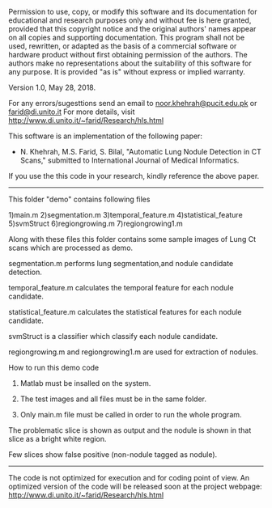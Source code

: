 
Permission to use, copy, or modify this software and its documentation for educational and research purposes only and without fee is here granted, provided that this copyright notice and the original authors' names appear on all copies and supporting documentation. This program shall not be used, rewritten, or adapted as the basis of a commercial software or hardware product without first obtaining permission of the authors. The authors make no representations about the suitability of this software for any purpose. It is provided "as is" without express or implied warranty.

 Version 1.0, May 28, 2018.

For any errors/sugesttions send an email to noor.khehrah@pucit.edu.pk  or farid@di.unito.it
For more details, visit 
http://www.di.unito.it/~farid/Research/hls.html


This software is an implementation of the following paper:

- N. Khehrah, M.S. Farid, S. Bilal, "Automatic Lung Nodule Detection in CT Scans," submitted to International Journal of Medical Informatics.

If you use the this code in your research, kindly reference the above paper.

--------------------------------------------------------------


This folder "demo" contains following files

1)main.m
2)segmentation.m
3)temporal_feature.m
4)statistical_feature
5)svmStruct
6)regiongrowing.m
7)regiongrowing1.m

Along with these files this folder contains some sample images of Lung Ct scans which are processed as demo.

segmentation.m performs lung segmentation,and nodule candidate detection.

temporal_feature.m calculates the temporal feature for each nodule candidate.

statistical_feature.m calculates the statistical features for each nodule candidate.

svmStruct is a classifier which classify each nodule candidate.

regiongrowing.m and regiongrowing1.m are used for extraction of nodules.

How to run this demo code 

1. Matlab must be insalled on the system.

2. The test images and all files must be in the same folder. 

3. Only main.m file must be called in order to run the whole program.

The problematic slice is shown as output and the nodule is shown in that slice as a bright white region.

Few slices show false positive (non-nodule tagged as nodule). 

-----------------------------------------------------------------

The code is not optimized for execution and for coding point of view. An optimized version of the code will be released soon at the project webpage: 
http://www.di.unito.it/~farid/Research/hls.html



